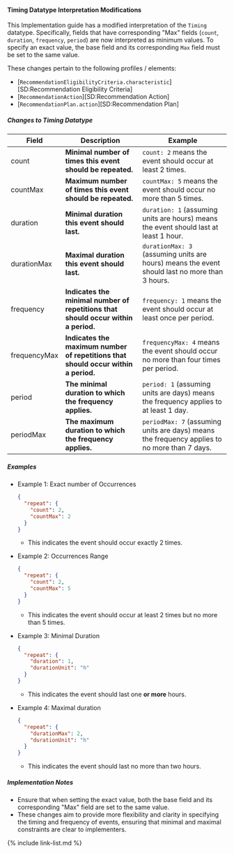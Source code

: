 #### Timing Datatype Interpretation Modifications

This Implementation guide has a modified interpretation of the `Timing` datatype. Specifically, fields that have corresponding "Max" fields (`count`, `duration`, `frequency`, `period`) are now interpreted as minimum values. To specify an exact value, the base field and its corresponding `Max` field must be set to the same value.

These changes pertain to the following profiles / elements:

- [`RecommendationEligibilityCriteria.characteristic`][SD:Recommendation Eligibility Criteria]
- [`RecommendationAction`][SD:Recommendation Action]
- [`RecommendationPlan.action`][SD:Recommendation Plan]


##### Changes to Timing Datatype

| Field        | Description                                                                                                 | Example                                                                 |
|--------------|-------------------------------------------------------------------------------------------------------------|-------------------------------------------------------------------------|
| count        | **Minimal number of times this event should be repeated.**                                                  | `count: 2` means the event should occur at least 2 times.               |
| countMax     | **Maximum number of times this event should be repeated.**                                                  | `countMax: 5` means the event should occur no more than 5 times.        |
| duration     | **Minimal duration this event should last.**                                                                | `duration: 1` (assuming units are hours) means the event should last at least 1 hour. |
| durationMax  | **Maximal duration this event should last.**                                                                | `durationMax: 3` (assuming units are hours) means the event should last no more than 3 hours. |
| frequency    | **Indicates the minimal number of repetitions that should occur within a period.**                          | `frequency: 1` means the event should occur at least once per period.   |
| frequencyMax | **Indicates the maximum number of repetitions that should occur within a period.**                          | `frequencyMax: 4` means the event should occur no more than four times per period. |
| period       | **The minimal duration to which the frequency applies.**                                                    | `period: 1` (assuming units are days) means the frequency applies to at least 1 day. |
| periodMax    | **The maximum duration to which the frequency applies.**                                                    | `periodMax: 7` (assuming units are days) means the frequency applies to no more than 7 days. |


##### Examples

* Example 1: Exact number of Occurrences
  ```json
  {
    "repeat": {
      "count": 2,
      "countMax": 2
    }
  }
  ```
    - This indicates the event should occur exactly 2 times.

* Example 2: Occurrences Range
  ```json
  {
    "repeat": {
      "count": 2,
      "countMax": 5
    }
  }
  ```
  - This indicates the event should occur at least 2 times but no more than 5 times.

* Example 3: Minimal Duration
  ```json
  {
    "repeat": {
      "duration": 1,
      "durationUnit": "h"
    }
  }
  ```
  - This indicates the event should last one **or more** hours.

* Example 4: Maximal duration
  ```json
  {
    "repeat": {
      "durationMax": 2,
      "durationUnit": "h"
    }
  }
  ```
  - This indicates the event should last no more than two hours.

##### Implementation Notes

- Ensure that when setting the exact value, both the base field and its corresponding "Max" field are set to the same value.
- These changes aim to provide more flexibility and clarity in specifying the timing and frequency of events, ensuring that minimal and maximal constraints are clear to implementers.

{% include link-list.md %}

